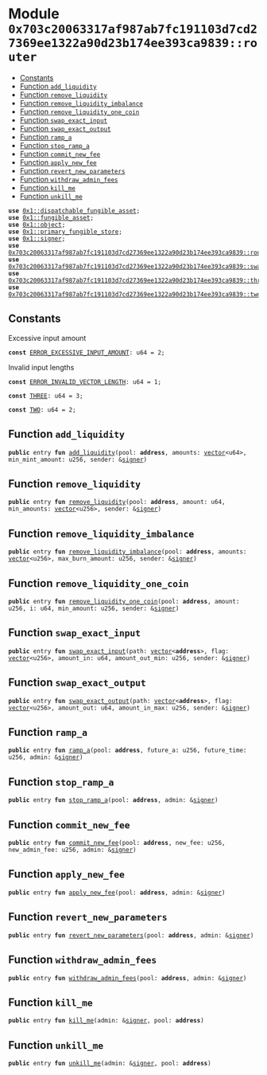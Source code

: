 
<a id="0x703c20063317af987ab7fc191103d7cd27369ee1322a90d23b174ee393ca9839_router"></a>

# Module `0x703c20063317af987ab7fc191103d7cd27369ee1322a90d23b174ee393ca9839::router`



-  [Constants](#@Constants_0)
-  [Function `add_liquidity`](#0x703c20063317af987ab7fc191103d7cd27369ee1322a90d23b174ee393ca9839_router_add_liquidity)
-  [Function `remove_liquidity`](#0x703c20063317af987ab7fc191103d7cd27369ee1322a90d23b174ee393ca9839_router_remove_liquidity)
-  [Function `remove_liquidity_imbalance`](#0x703c20063317af987ab7fc191103d7cd27369ee1322a90d23b174ee393ca9839_router_remove_liquidity_imbalance)
-  [Function `remove_liquidity_one_coin`](#0x703c20063317af987ab7fc191103d7cd27369ee1322a90d23b174ee393ca9839_router_remove_liquidity_one_coin)
-  [Function `swap_exact_input`](#0x703c20063317af987ab7fc191103d7cd27369ee1322a90d23b174ee393ca9839_router_swap_exact_input)
-  [Function `swap_exact_output`](#0x703c20063317af987ab7fc191103d7cd27369ee1322a90d23b174ee393ca9839_router_swap_exact_output)
-  [Function `ramp_a`](#0x703c20063317af987ab7fc191103d7cd27369ee1322a90d23b174ee393ca9839_router_ramp_a)
-  [Function `stop_ramp_a`](#0x703c20063317af987ab7fc191103d7cd27369ee1322a90d23b174ee393ca9839_router_stop_ramp_a)
-  [Function `commit_new_fee`](#0x703c20063317af987ab7fc191103d7cd27369ee1322a90d23b174ee393ca9839_router_commit_new_fee)
-  [Function `apply_new_fee`](#0x703c20063317af987ab7fc191103d7cd27369ee1322a90d23b174ee393ca9839_router_apply_new_fee)
-  [Function `revert_new_parameters`](#0x703c20063317af987ab7fc191103d7cd27369ee1322a90d23b174ee393ca9839_router_revert_new_parameters)
-  [Function `withdraw_admin_fees`](#0x703c20063317af987ab7fc191103d7cd27369ee1322a90d23b174ee393ca9839_router_withdraw_admin_fees)
-  [Function `kill_me`](#0x703c20063317af987ab7fc191103d7cd27369ee1322a90d23b174ee393ca9839_router_kill_me)
-  [Function `unkill_me`](#0x703c20063317af987ab7fc191103d7cd27369ee1322a90d23b174ee393ca9839_router_unkill_me)


<pre><code><b>use</b> <a href="">0x1::dispatchable_fungible_asset</a>;
<b>use</b> <a href="">0x1::fungible_asset</a>;
<b>use</b> <a href="">0x1::object</a>;
<b>use</b> <a href="">0x1::primary_fungible_store</a>;
<b>use</b> <a href="">0x1::signer</a>;
<b>use</b> <a href="router_helper.md#0x703c20063317af987ab7fc191103d7cd27369ee1322a90d23b174ee393ca9839_router_helper">0x703c20063317af987ab7fc191103d7cd27369ee1322a90d23b174ee393ca9839::router_helper</a>;
<b>use</b> <a href="swap_library.md#0x703c20063317af987ab7fc191103d7cd27369ee1322a90d23b174ee393ca9839_swap_library">0x703c20063317af987ab7fc191103d7cd27369ee1322a90d23b174ee393ca9839::swap_library</a>;
<b>use</b> <a href="three_pool.md#0x703c20063317af987ab7fc191103d7cd27369ee1322a90d23b174ee393ca9839_three_pool">0x703c20063317af987ab7fc191103d7cd27369ee1322a90d23b174ee393ca9839::three_pool</a>;
<b>use</b> <a href="two_pool.md#0x703c20063317af987ab7fc191103d7cd27369ee1322a90d23b174ee393ca9839_two_pool">0x703c20063317af987ab7fc191103d7cd27369ee1322a90d23b174ee393ca9839::two_pool</a>;
</code></pre>



<a id="@Constants_0"></a>

## Constants


<a id="0x703c20063317af987ab7fc191103d7cd27369ee1322a90d23b174ee393ca9839_router_ERROR_EXCESSIVE_INPUT_AMOUNT"></a>

Excessive input amount


<pre><code><b>const</b> <a href="router.md#0x703c20063317af987ab7fc191103d7cd27369ee1322a90d23b174ee393ca9839_router_ERROR_EXCESSIVE_INPUT_AMOUNT">ERROR_EXCESSIVE_INPUT_AMOUNT</a>: u64 = 2;
</code></pre>



<a id="0x703c20063317af987ab7fc191103d7cd27369ee1322a90d23b174ee393ca9839_router_ERROR_INVALID_VECTOR_LENGTH"></a>

Invalid input lengths


<pre><code><b>const</b> <a href="router.md#0x703c20063317af987ab7fc191103d7cd27369ee1322a90d23b174ee393ca9839_router_ERROR_INVALID_VECTOR_LENGTH">ERROR_INVALID_VECTOR_LENGTH</a>: u64 = 1;
</code></pre>



<a id="0x703c20063317af987ab7fc191103d7cd27369ee1322a90d23b174ee393ca9839_router_THREE"></a>



<pre><code><b>const</b> <a href="router.md#0x703c20063317af987ab7fc191103d7cd27369ee1322a90d23b174ee393ca9839_router_THREE">THREE</a>: u64 = 3;
</code></pre>



<a id="0x703c20063317af987ab7fc191103d7cd27369ee1322a90d23b174ee393ca9839_router_TWO"></a>



<pre><code><b>const</b> <a href="router.md#0x703c20063317af987ab7fc191103d7cd27369ee1322a90d23b174ee393ca9839_router_TWO">TWO</a>: u64 = 2;
</code></pre>



<a id="0x703c20063317af987ab7fc191103d7cd27369ee1322a90d23b174ee393ca9839_router_add_liquidity"></a>

## Function `add_liquidity`



<pre><code><b>public</b> entry <b>fun</b> <a href="router.md#0x703c20063317af987ab7fc191103d7cd27369ee1322a90d23b174ee393ca9839_router_add_liquidity">add_liquidity</a>(pool: <b>address</b>, amounts: <a href="">vector</a>&lt;u64&gt;, min_mint_amount: u256, sender: &<a href="">signer</a>)
</code></pre>



<a id="0x703c20063317af987ab7fc191103d7cd27369ee1322a90d23b174ee393ca9839_router_remove_liquidity"></a>

## Function `remove_liquidity`



<pre><code><b>public</b> entry <b>fun</b> <a href="router.md#0x703c20063317af987ab7fc191103d7cd27369ee1322a90d23b174ee393ca9839_router_remove_liquidity">remove_liquidity</a>(pool: <b>address</b>, amount: u64, min_amounts: <a href="">vector</a>&lt;u256&gt;, sender: &<a href="">signer</a>)
</code></pre>



<a id="0x703c20063317af987ab7fc191103d7cd27369ee1322a90d23b174ee393ca9839_router_remove_liquidity_imbalance"></a>

## Function `remove_liquidity_imbalance`



<pre><code><b>public</b> entry <b>fun</b> <a href="router.md#0x703c20063317af987ab7fc191103d7cd27369ee1322a90d23b174ee393ca9839_router_remove_liquidity_imbalance">remove_liquidity_imbalance</a>(pool: <b>address</b>, amounts: <a href="">vector</a>&lt;u256&gt;, max_burn_amount: u256, sender: &<a href="">signer</a>)
</code></pre>



<a id="0x703c20063317af987ab7fc191103d7cd27369ee1322a90d23b174ee393ca9839_router_remove_liquidity_one_coin"></a>

## Function `remove_liquidity_one_coin`



<pre><code><b>public</b> entry <b>fun</b> <a href="router.md#0x703c20063317af987ab7fc191103d7cd27369ee1322a90d23b174ee393ca9839_router_remove_liquidity_one_coin">remove_liquidity_one_coin</a>(pool: <b>address</b>, amount: u256, i: u64, min_amount: u256, sender: &<a href="">signer</a>)
</code></pre>



<a id="0x703c20063317af987ab7fc191103d7cd27369ee1322a90d23b174ee393ca9839_router_swap_exact_input"></a>

## Function `swap_exact_input`



<pre><code><b>public</b> entry <b>fun</b> <a href="router.md#0x703c20063317af987ab7fc191103d7cd27369ee1322a90d23b174ee393ca9839_router_swap_exact_input">swap_exact_input</a>(path: <a href="">vector</a>&lt;<b>address</b>&gt;, flag: <a href="">vector</a>&lt;u256&gt;, amount_in: u64, amount_out_min: u256, sender: &<a href="">signer</a>)
</code></pre>



<a id="0x703c20063317af987ab7fc191103d7cd27369ee1322a90d23b174ee393ca9839_router_swap_exact_output"></a>

## Function `swap_exact_output`



<pre><code><b>public</b> entry <b>fun</b> <a href="router.md#0x703c20063317af987ab7fc191103d7cd27369ee1322a90d23b174ee393ca9839_router_swap_exact_output">swap_exact_output</a>(path: <a href="">vector</a>&lt;<b>address</b>&gt;, flag: <a href="">vector</a>&lt;u256&gt;, amount_out: u64, amount_in_max: u256, sender: &<a href="">signer</a>)
</code></pre>



<a id="0x703c20063317af987ab7fc191103d7cd27369ee1322a90d23b174ee393ca9839_router_ramp_a"></a>

## Function `ramp_a`



<pre><code><b>public</b> entry <b>fun</b> <a href="router.md#0x703c20063317af987ab7fc191103d7cd27369ee1322a90d23b174ee393ca9839_router_ramp_a">ramp_a</a>(pool: <b>address</b>, future_a: u256, future_time: u256, admin: &<a href="">signer</a>)
</code></pre>



<a id="0x703c20063317af987ab7fc191103d7cd27369ee1322a90d23b174ee393ca9839_router_stop_ramp_a"></a>

## Function `stop_ramp_a`



<pre><code><b>public</b> entry <b>fun</b> <a href="router.md#0x703c20063317af987ab7fc191103d7cd27369ee1322a90d23b174ee393ca9839_router_stop_ramp_a">stop_ramp_a</a>(pool: <b>address</b>, admin: &<a href="">signer</a>)
</code></pre>



<a id="0x703c20063317af987ab7fc191103d7cd27369ee1322a90d23b174ee393ca9839_router_commit_new_fee"></a>

## Function `commit_new_fee`



<pre><code><b>public</b> entry <b>fun</b> <a href="router.md#0x703c20063317af987ab7fc191103d7cd27369ee1322a90d23b174ee393ca9839_router_commit_new_fee">commit_new_fee</a>(pool: <b>address</b>, new_fee: u256, new_admin_fee: u256, admin: &<a href="">signer</a>)
</code></pre>



<a id="0x703c20063317af987ab7fc191103d7cd27369ee1322a90d23b174ee393ca9839_router_apply_new_fee"></a>

## Function `apply_new_fee`



<pre><code><b>public</b> entry <b>fun</b> <a href="router.md#0x703c20063317af987ab7fc191103d7cd27369ee1322a90d23b174ee393ca9839_router_apply_new_fee">apply_new_fee</a>(pool: <b>address</b>, admin: &<a href="">signer</a>)
</code></pre>



<a id="0x703c20063317af987ab7fc191103d7cd27369ee1322a90d23b174ee393ca9839_router_revert_new_parameters"></a>

## Function `revert_new_parameters`



<pre><code><b>public</b> entry <b>fun</b> <a href="router.md#0x703c20063317af987ab7fc191103d7cd27369ee1322a90d23b174ee393ca9839_router_revert_new_parameters">revert_new_parameters</a>(pool: <b>address</b>, admin: &<a href="">signer</a>)
</code></pre>



<a id="0x703c20063317af987ab7fc191103d7cd27369ee1322a90d23b174ee393ca9839_router_withdraw_admin_fees"></a>

## Function `withdraw_admin_fees`



<pre><code><b>public</b> entry <b>fun</b> <a href="router.md#0x703c20063317af987ab7fc191103d7cd27369ee1322a90d23b174ee393ca9839_router_withdraw_admin_fees">withdraw_admin_fees</a>(pool: <b>address</b>, admin: &<a href="">signer</a>)
</code></pre>



<a id="0x703c20063317af987ab7fc191103d7cd27369ee1322a90d23b174ee393ca9839_router_kill_me"></a>

## Function `kill_me`



<pre><code><b>public</b> entry <b>fun</b> <a href="router.md#0x703c20063317af987ab7fc191103d7cd27369ee1322a90d23b174ee393ca9839_router_kill_me">kill_me</a>(admin: &<a href="">signer</a>, pool: <b>address</b>)
</code></pre>



<a id="0x703c20063317af987ab7fc191103d7cd27369ee1322a90d23b174ee393ca9839_router_unkill_me"></a>

## Function `unkill_me`



<pre><code><b>public</b> entry <b>fun</b> <a href="router.md#0x703c20063317af987ab7fc191103d7cd27369ee1322a90d23b174ee393ca9839_router_unkill_me">unkill_me</a>(admin: &<a href="">signer</a>, pool: <b>address</b>)
</code></pre>
